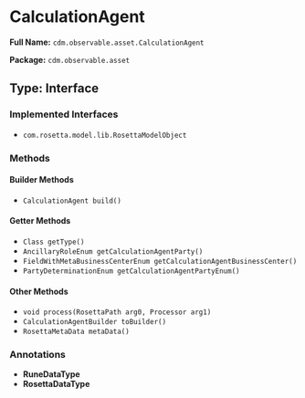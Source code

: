 # CalculationAgent

**Full Name:** `cdm.observable.asset.CalculationAgent`

**Package:** `cdm.observable.asset`

## Type: Interface

### Implemented Interfaces

- `com.rosetta.model.lib.RosettaModelObject`

### Methods

#### Builder Methods

- `CalculationAgent build()`

#### Getter Methods

- `Class getType()`
- `AncillaryRoleEnum getCalculationAgentParty()`
- `FieldWithMetaBusinessCenterEnum getCalculationAgentBusinessCenter()`
- `PartyDeterminationEnum getCalculationAgentPartyEnum()`

#### Other Methods

- `void process(RosettaPath arg0, Processor arg1)`
- `CalculationAgentBuilder toBuilder()`
- `RosettaMetaData metaData()`

### Annotations

- **RuneDataType**
- **RosettaDataType**

